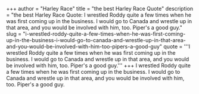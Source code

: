 +++
author = "Harley Race"
title = "the best Harley Race Quote"
description = "the best Harley Race Quote: I wrestled Roddy quite a few times when he was first coming up in the business. I would go to Canada and wrestle up in that area, and you would be involved with him, too. Piper's a good guy."
slug = "i-wrestled-roddy-quite-a-few-times-when-he-was-first-coming-up-in-the-business-i-would-go-to-canada-and-wrestle-up-in-that-area-and-you-would-be-involved-with-him-too-pipers-a-good-guy"
quote = '''I wrestled Roddy quite a few times when he was first coming up in the business. I would go to Canada and wrestle up in that area, and you would be involved with him, too. Piper's a good guy.'''
+++
I wrestled Roddy quite a few times when he was first coming up in the business. I would go to Canada and wrestle up in that area, and you would be involved with him, too. Piper's a good guy.
